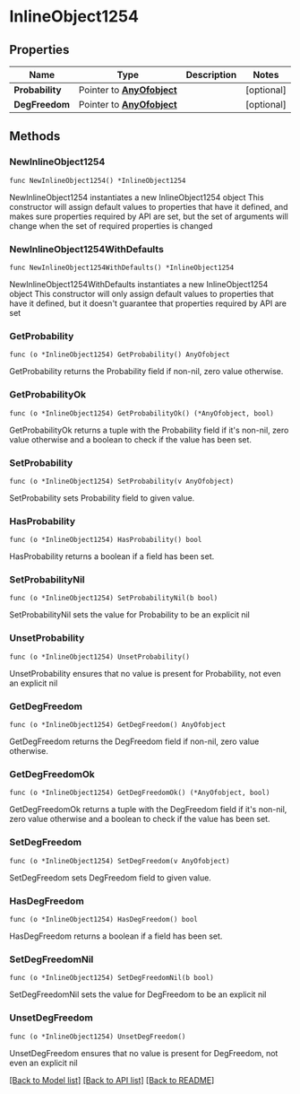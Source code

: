 # InlineObject1254

## Properties

Name | Type | Description | Notes
------------ | ------------- | ------------- | -------------
**Probability** | Pointer to [**AnyOfobject**](anyOf&lt;object&gt;.md) |  | [optional] 
**DegFreedom** | Pointer to [**AnyOfobject**](anyOf&lt;object&gt;.md) |  | [optional] 

## Methods

### NewInlineObject1254

`func NewInlineObject1254() *InlineObject1254`

NewInlineObject1254 instantiates a new InlineObject1254 object
This constructor will assign default values to properties that have it defined,
and makes sure properties required by API are set, but the set of arguments
will change when the set of required properties is changed

### NewInlineObject1254WithDefaults

`func NewInlineObject1254WithDefaults() *InlineObject1254`

NewInlineObject1254WithDefaults instantiates a new InlineObject1254 object
This constructor will only assign default values to properties that have it defined,
but it doesn't guarantee that properties required by API are set

### GetProbability

`func (o *InlineObject1254) GetProbability() AnyOfobject`

GetProbability returns the Probability field if non-nil, zero value otherwise.

### GetProbabilityOk

`func (o *InlineObject1254) GetProbabilityOk() (*AnyOfobject, bool)`

GetProbabilityOk returns a tuple with the Probability field if it's non-nil, zero value otherwise
and a boolean to check if the value has been set.

### SetProbability

`func (o *InlineObject1254) SetProbability(v AnyOfobject)`

SetProbability sets Probability field to given value.

### HasProbability

`func (o *InlineObject1254) HasProbability() bool`

HasProbability returns a boolean if a field has been set.

### SetProbabilityNil

`func (o *InlineObject1254) SetProbabilityNil(b bool)`

 SetProbabilityNil sets the value for Probability to be an explicit nil

### UnsetProbability
`func (o *InlineObject1254) UnsetProbability()`

UnsetProbability ensures that no value is present for Probability, not even an explicit nil
### GetDegFreedom

`func (o *InlineObject1254) GetDegFreedom() AnyOfobject`

GetDegFreedom returns the DegFreedom field if non-nil, zero value otherwise.

### GetDegFreedomOk

`func (o *InlineObject1254) GetDegFreedomOk() (*AnyOfobject, bool)`

GetDegFreedomOk returns a tuple with the DegFreedom field if it's non-nil, zero value otherwise
and a boolean to check if the value has been set.

### SetDegFreedom

`func (o *InlineObject1254) SetDegFreedom(v AnyOfobject)`

SetDegFreedom sets DegFreedom field to given value.

### HasDegFreedom

`func (o *InlineObject1254) HasDegFreedom() bool`

HasDegFreedom returns a boolean if a field has been set.

### SetDegFreedomNil

`func (o *InlineObject1254) SetDegFreedomNil(b bool)`

 SetDegFreedomNil sets the value for DegFreedom to be an explicit nil

### UnsetDegFreedom
`func (o *InlineObject1254) UnsetDegFreedom()`

UnsetDegFreedom ensures that no value is present for DegFreedom, not even an explicit nil

[[Back to Model list]](../README.md#documentation-for-models) [[Back to API list]](../README.md#documentation-for-api-endpoints) [[Back to README]](../README.md)


